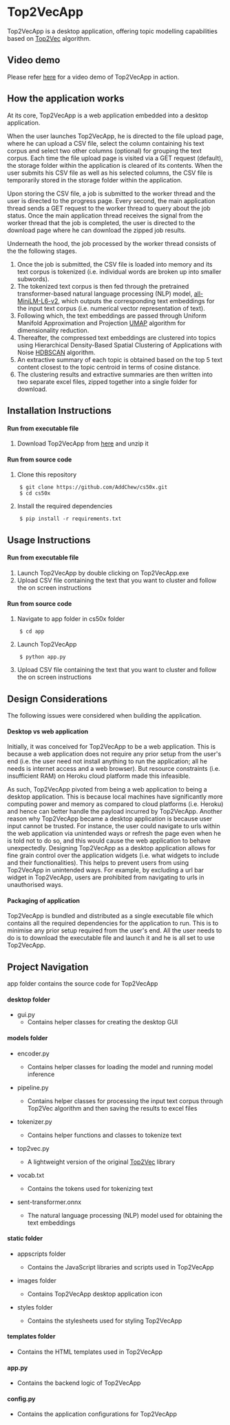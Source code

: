# Top2VecApp
Top2VecApp is a desktop application, offering topic modelling capabilities based on [Top2Vec](https://github.com/ddangelov/Top2Vec) algorithm.

## Video demo
Please refer [here]() for a video demo of Top2VecApp in action.

## How the application works
At its core, Top2VecApp is a web application embedded into a desktop application.

When the user launches Top2VecApp, he is directed to the file upload page, where he can upload a CSV file, select the column containing his text corpus and select two other columns (optional) for grouping the text corpus. Each time the file upload page is visited via a GET request (default), the storage folder within the application is cleared of its contents. When the user submits his CSV file as well as his selected columns, the CSV file is temporarily stored in the storage folder within the application.

Upon storing the CSV file, a job is submitted to the worker thread and the user is directed to the progress page. Every second, the main application thread sends a GET request to the worker thread to query about the job status. Once the main application thread receives the signal from the worker thread that the job is completed, the user is directed to the download page where he can download the zipped job results.

Underneath the hood, the job processed by the worker thread consists of the the following stages. 
1.  Once the job is submitted, the CSV file is loaded into memory and its text corpus is tokenized (i.e. individual words are broken up into smaller subwords). 
2.  The tokenized text corpus is then fed through the pretrained transformer-based natural language processing (NLP) model, [all-MiniLM-L6-v2](https://huggingface.co/sentence-transformers/all-MiniLM-L6-v2), which outputs the corresponding text embeddings for the input text corpus (i.e. numerical vector representation of text). 
3. Following which, the text embeddings are passed through Uniform Manifold Approximation and Projection [UMAP](https://github.com/lmcinnes/umap) algorithm for dimensionality reduction.
4. Thereafter, the compressed text embeddings are clustered into topics using Hierarchical Density-Based Spatial Clustering of Applications with Noise [HDBSCAN](https://github.com/scikit-learn-contrib/hdbscan) algorithm.
5. An extractive summary of each topic is obtained based on the top 5 text content closest to the topic centroid in terms of cosine distance.
6. The clustering results and extractive summaries are then written into two separate excel files, zipped together into a single folder for download.  

## Installation Instructions

#### Run from executable file
1. Download Top2VecApp from [here](https://drive.google.com/file/d/1zXvJZV8OW4Tv4CH03LyyNw19qvgLmMyO/view?usp=sharing) and unzip it

#### Run from source code
1. Clone this repository
```
    $ git clone https://github.com/AddChew/cs50x.git
    $ cd cs50x
```
2. Install the required dependencies
```
    $ pip install -r requirements.txt
```

## Usage Instructions

#### Run from executable file
1. Launch Top2VecApp by double clicking on Top2VecApp.exe
2. Upload CSV file containing the text that you want to cluster and follow the on screen instructions

#### Run from source code
1. Navigate to app folder in cs50x folder
```
    $ cd app
```
2. Launch Top2VecApp
```
    $ python app.py
```
3. Upload CSV file containing the text that you want to cluster and follow the on screen instructions

## Design Considerations
The following issues were considered when building the application.

#### Desktop vs web application
Initially, it was conceived for Top2VecApp to be a web application. This is because a web application does not require any prior setup from the user's end (i.e. the user need not install anything to run the application; all he needs is internet access and a web browser). But resource constraints (i.e. insufficient RAM) on Heroku cloud platform made this infeasible.

As such, Top2VecApp pivoted from being a web application to being a desktop application. This is because local machines have significantly more computing power and memory as compared to cloud platforms (i.e. Heroku) and hence can better handle the payload incurred by Top2VecApp. Another reason why Top2VecApp became a desktop application is because user input cannot be trusted. For instance, the user could navigate to urls within the web application via unintended ways or refresh the page even when he is told not to do so, and this would cause the web application to behave unexpectedly. Designing Top2VecApp as a desktop application allows for fine grain control over the application widgets (i.e. what widgets to include and their functionalities). This helps to prevent users from using Top2VecApp in unintended ways. For example, by excluding a url bar widget in Top2VecApp, users are prohibited from navigating to urls in unauthorised ways.

#### Packaging of application
Top2VecApp is bundled and distributed as a single executable file which contains all the required dependencies for the application to run. This is to minimise any prior setup required from the user's end. All the user needs to do is to download the executable file and launch it and he is all set to use Top2VecApp.

## Project Navigation
app folder contains the source code for Top2VecApp

#### desktop folder
- gui.py 
    - Contains helper classes for creating the desktop GUI

#### models folder
- encoder.py
    - Contains helper classes for loading the model and running model inference

- pipeline.py
    - Contains helper classes for processing the input text corpus through Top2Vec algorithm and then saving the results to excel files

- tokenizer.py 
    - Contains helper functions and classes to tokenize text

- top2vec.py
    - A lightweight version of the original [Top2Vec](https://github.com/ddangelov/Top2Vec) library

- vocab.txt
    - Contains the tokens used for tokenizing text

- sent-transformer.onnx
    - The natural language processing (NLP) model used for obtaining the text embeddings

#### static folder
- appscripts folder
    - Contains the JavaScript libraries and scripts used in Top2VecApp

- images folder
    - Contains Top2VecApp desktop application icon

- styles folder
    - Contains the stylesheets used for styling Top2VecApp

#### templates folder
- Contains the HTML templates used in Top2VecApp

#### app.py
- Contains the backend logic of Top2VecApp

#### config.py
- Contains the application configurations for Top2VecApp